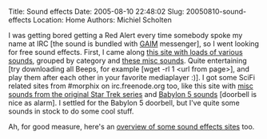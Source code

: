Title: Sound effects
Date: 2005-08-10 22:48:02
Slug: 20050810-sound-effects
Location: Home
Authors: Michiel Scholten

<p>I was getting bored getting a Red Alert every time somebody spoke my name at IRC [the sound is bundled with <a href="http://gaim.sourceforge.net/">GAIM</a> messenger], so I went looking for free sound effects. First, I came along <a href="http://freesoundfiles.tintagel.net/Audio/">this site with loads of various sounds</a>, grouped by category and <a href="http://www.pacdv.com/sounds/index.html">these misc sounds</a>. Quite entertaining [try downloading all Beeps, for example [wget -rl 1 &lt;url from page&gt;], and play them after each other in your favorite mediaplayer :)]. I got some SciFi related sites from #morphix on irc.freenode.org too, like this site with <a href="http://www.barbneal.com/trekmisc.asp">misc sounds from the original Star Trek series</a> and <a href="http://www.ajbaker.force9.co.uk/b5images.html">Babylon 5 sounds</a> [doorbell is nice as alarm]. I settled for the Babylon 5 doorbell, but I've quite some sounds in stock to do some cool stuff.</p>

<p>Ah, for good measure, here's an <a href="http://www.stonewashed.net/sfx.html">overview of some sound effects sites</a> too.</p>